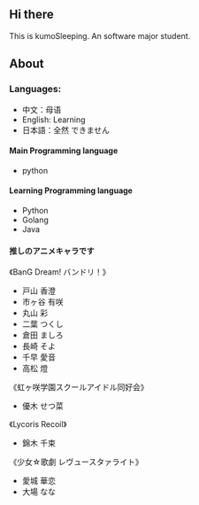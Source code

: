 ## Hi there

This is kumoSleeping. An software major student.


## About

### Languages: 

- 中文：母语
- English: Learning
- 日本語：全然 できません  


#### Main Programming language

- python
 
#### Learning Programming language

- Python
- Golang
- Java

#### 推しのアニメキャラです 

《BanG Dream! バンドリ！》
- 戸山 香澄
- 市ヶ谷 有咲
- 丸山 彩
- 二葉 つくし
- 倉田 ましろ
- 長崎 そよ
- 千早 愛音
- 高松 燈

《虹ヶ咲学園スクールアイドル同好会》
- 優木 せつ菜

《Lycoris Recoil》
- 錦木 千束

《少女☆歌劇 レヴュースタァライト》
- 愛城 華恋
- 大場 なな
  

